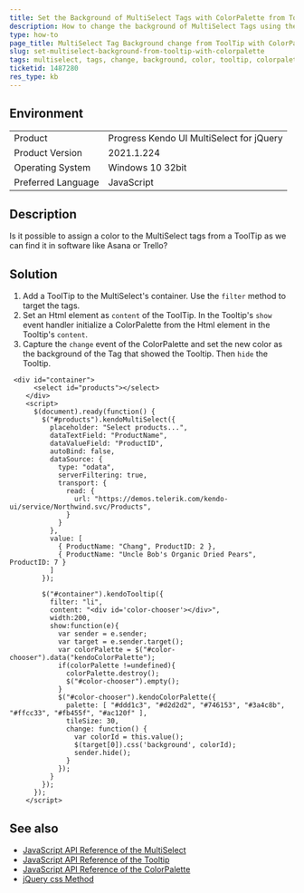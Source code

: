 ```yaml
---
title: Set the Background of MultiSelect Tags with ColorPalette from ToolTip
description: How to change the background of MultiSelect Tags using the ToolTip and ColorPalette Components
type: how-to
page_title: MultiSelect Tag Background change from ToolTip with ColorPalette 
slug: set-multiselect-background-from-tooltip-with-colorpalette
tags: multiselect, tags, change, background, color, tooltip, colorpalette
ticketid: 1487280
res_type: kb
---
```


## Environment

<table>
 <tr>
  <td>Product</td>
  <td>Progress Kendo UI MultiSelect for jQuery</td>
 </tr>
 <tr>
  <td>Product Version</td>
  <td>2021.1.224</td>
 </tr>
 <tr>
  <td>Operating System</td>
  <td>Windows 10 32bit</td>
 </tr>
 <tr>
  <td>Preferred Language</td>
  <td>JavaScript</td>
 </tr>
</table>

## Description
Is it possible to assign a color to the MultiSelect tags from a ToolTip as we can find it in software like Asana or Trello?

## Solution
1. Add a ToolTip to the MultiSelect's container. Use the `filter` method to target the tags. 
1. Set an Html element as `content` of the ToolTip. In the Tooltip's `show` event handler initialize a ColorPalette from the Html element in the Tooltip's `content`. 
1. Capture the `change` event of the ColorPalette and set the new color as the background of the Tag that showed the Tooltip. Then `hide` the Tooltip. 

```dojo
 <div id="container">
      <select id="products"></select>
    </div>
    <script>
      $(document).ready(function() {
        $("#products").kendoMultiSelect({
          placeholder: "Select products...",
          dataTextField: "ProductName",
          dataValueField: "ProductID",
          autoBind: false,
          dataSource: {
            type: "odata",
            serverFiltering: true,
            transport: {
              read: {
                url: "https://demos.telerik.com/kendo-ui/service/Northwind.svc/Products",
              }
            }
          },
          value: [
            { ProductName: "Chang", ProductID: 2 },
            { ProductName: "Uncle Bob's Organic Dried Pears", ProductID: 7 }
          ]
        });

        $("#container").kendoTooltip({
          filter: "li",
          content: "<div id='color-chooser'></div>",
          width:200,
          show:function(e){
            var sender = e.sender;
            var target = e.sender.target();
            var colorPalette = $("#color-chooser").data("kendoColorPalette");
            if(colorPalette !=undefined){
              colorPalette.destroy();
              $("#color-chooser").empty();
            }
            $("#color-chooser").kendoColorPalette({
              palette: [ "#ddd1c3", "#d2d2d2", "#746153", "#3a4c8b", "#ffcc33", "#fb455f", "#ac120f" ],
              tileSize: 30,
              change: function() {
                var colorId = this.value();
                $(target[0]).css('background', colorId);
                sender.hide();
              }
            });
          }
        });
      });
    </script>
```


## See also

* [JavaScript API Reference of the MultiSelect](api/javascript/ui/colorpalette)
* [JavaScript API Reference of the Tooltip](api/javascript/ui/tooltip)
* [JavaScript API Reference of the ColorPalette](api/javascript/ui/colorpalette)
* [jQuery css Method](https://www.w3schools.com/jquery/html_attr.asp)


